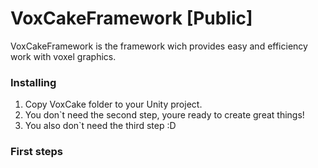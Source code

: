 # VoxCakeFramework [Public]
VoxCakeFramework is the framework wich provides easy and efficiency work with voxel graphics.

### Installing
1. Copy VoxCake folder to your Unity project.
2. You don`t need the second step, youre ready to create great things!
3. You also don`t need the third step :D

### First steps
